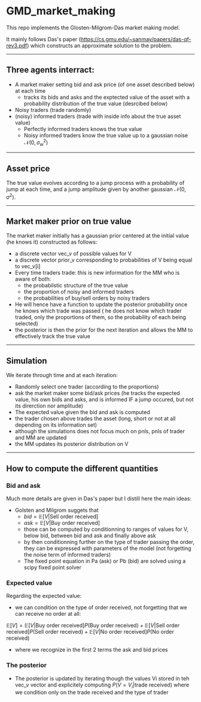 # GMD_market_making
This repo implements the Glosten-Milgrom-Das market making model.

It mainly follows Das's paper (https://cs.gmu.edu/~sanmay/papers/das-qf-rev3.pdf) which constructs an approximate solution to the problem.

--- 
## Three agents interract:

* A market maker setting bid and ask price (of one asset described below) at each time
    * tracks its bids and asks and the exptected value of the asset with a probability distribution of the true value (desrcibed below)
* Noisy traders (trade randomly)
* (noisy) informed traders (trade with inside info about the true asset value)
    * Perfectly informed traders knows the true value
    * Noisy informed traders know the true value up to a gaussian noise $\mathcal{N}(0,\sigma_w^2)$

---

## Asset price

The true value evolves according to a jump process with a probability of jump at each time, and a jump amplitude given by another gaussian $\mathcal{N}(0,\sigma^2)$.

---

## Market maker prior on true value

The market maker initially has a gaussian prior centered at the initial value (he knows it) constructed as follows:

* a discrete vector vec_v of possible values for V
* a discrete vector prior_v corresponding to probabilities of V being equal to vec_v[i]
* Every time traders trade: this is new information for the MM who is aware of both:
    * the probabilstic structure of the true value
    * the proportion of noisy and informed traders
    * the probabilities of buy/sell orders by noisy traders
* He will hence have a function to update the posterior probability once he knows which trade was passed ( he does not know which trader traded, only the proportions of them, so the probability of each being selected)
* the posterior is then the prior for the next iteration and allows the MM to effectively track the true value

---

## Simulation

We iterate through time and at each iteration:

* Randomly select one trader (according to the proportions)
* ask the market maker some bid/ask prices (he tracks the expected value, his own bids and asks, and is informed IF a jump occured, but not its direrction nor amplitude)
* The expected value given the bid and ask is computed
* the trader chosen above trades the asset (long, short or not at all depending on its information set)
* although the simulations does not focus much on pnls, pnls of trader and MM are updated
* the MM updates its posterior distribution on V

---
## How to compute the different quantities

### Bid and ask

Much more details are given in Das's paper but I distill here the main ideas:

* Golsten and Milgrom suggets that
    * $bid = \mathbb{E}[V | \textrm{Sell order received}]$
    * $ask = \mathbb{E}[V | \textrm{Buy order received}]$
    * those can be computed by conditionning to ranges of values for V, below bid, between bid and ask and finally above ask
    * by then conditionning further on the type of trader passing the order, they can be expressed with parameters of the model (not forgetting the noise term of informed traders)
    * The fixed point equation in Pa (ask) or Pb (bid) are solved using a scipy fixed point solver

### Expected value

Regarding the expected value:

* we can condition on the type of order received, not forgetting that we can receive no order at all: 

$\mathbb{E}[V] = \mathbb{E} [V | \textrm{Buy order received}] P(\textrm{Buy order received}) + \mathbb{E} [V | \textrm{Sell order received}] P(\textrm{Sell order received})+ \mathbb{E} [V | \textrm{No order received}] P(\textrm{No order received})$

* where we recognize in the first 2 terms the ask and bid prices

### The posterior

* The posterior is updated by iterating though the values Vi stored in teh vec_v vector and explicitely computing $P(V=V_i | \textrm{trade received})$ where we condition only on the trade received and the type of trader


